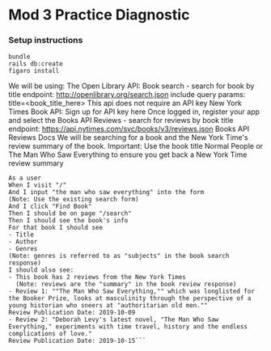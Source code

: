 # Mod 3 Practice Diagnostic

### Setup instructions

```
bundle
rails db:create
figaro install
```
We will be using:
The Open Library API:
Book search - search for book by title endpoint: http://openlibrary.org/search.json include query params: title=<book_title_here>
This api does not require an API key
New York Times Book API:
Sign up for API key here
Once logged in, register your app and select the Books API
Reviews - search for reviews by book title endpoint: https://api.nytimes.com/svc/books/v3/reviews.json
Books API Reviews Docs
We will be searching for a book and the New York Time's review summary of the book.
Important: Use the book title Normal People or The Man Who Saw Everything to ensure you get back a New York Time review summary


```
As a user
When I visit "/"
And I input "the man who saw everything" into the form
(Note: Use the existing search form)
And I click "Find Book"
Then I should be on page "/search"
Then I should see the book's info
For that book I should see
- Title
- Author
- Genres
(Note: genres is referred to as "subjects" in the book search response)
I should also see:
- This book has 2 reviews from the New York Times
  (Note: reviews are the "summary" in the book review response)
- Review 1: ""The Man Who Saw Everything,"" which was longlisted for the Booker Prize, looks at masculinity through the perspective of a young historian who sneers at "authoritarian old men.""
Review Publication Date: 2019-10-09
- Review 2: "Deborah Levy's latest novel, "The Man Who Saw Everything," experiments with time travel, history and the endless complications of love."
Review Publication Date: 2019-10-15```
